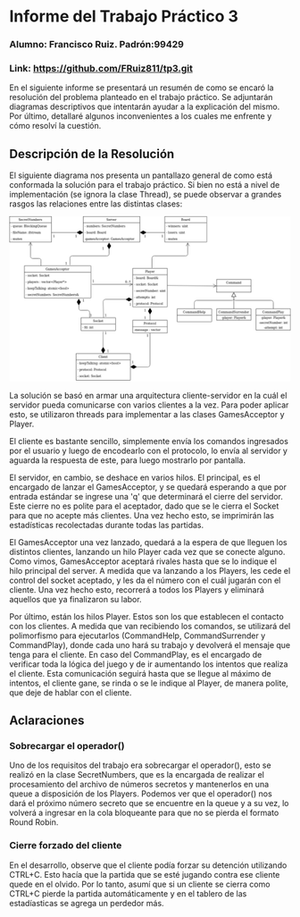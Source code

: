 # Informe del Trabajo Práctico 3
### Alumno: Francisco Ruiz. Padrón:99429
### Link: https://github.com/FRuiz811/tp3.git

En el siguiente informe se presentará un resumén de como se encaró la 
resolución del problema planteado en el trabajo práctico. Se adjuntarán 
diagramas descriptivos que intentarán ayudar a la explicación del mismo.
Por último, detallaré algunos inconvenientes a los cuales me enfrente y cómo 
resolví la cuestión.

## Descripción de la Resolución

El siguiente diagrama nos presenta un pantallazo general de como está 
conformada la solución para el trabajo práctico. Si bien no está a nivel de 
implementación (se ignora la clase Thread), se puede observar a grandes rasgos 
las relaciones entre las distintas clases:

![Diagrama General](img/Diagrama_General.png)

La solución se basó en armar una arquitectura cliente-servidor en la cuál el 
servidor pueda comunicarse con varios clientes a la vez. Para poder aplicar 
esto, se utilizaron threads para implementar a las clases GamesAcceptor y 
Player. 

El cliente es bastante sencillo, simplemente envía los comandos ingresados por 
el usuario y luego de encodearlo con el protocolo, lo envía al servidor y 
aguarda la respuesta de este, para luego mostrarlo por pantalla.

El servidor, en cambio, se deshace en varios hilos. El principal, es el 
encargado de lanzar el GamesAcceptor, y se quedará esperando a que por entrada 
estándar se ingrese una 'q' que determinará el cierre del servidor. Este 
cierre no es polite para el aceptador, dado que se le cierra el Socket para 
que no acepte más clientes. Una vez hecho esto, se imprimirán las estadísticas 
recolectadas durante todas las partidas.

El GamesAcceptor una vez lanzado, quedará a la espera de que lleguen los 
distintos clientes, lanzando un hilo Player cada vez que se conecte alguno. 
Como vimos, GamesAcceptor aceptará rivales hasta que se lo indique el hilo 
principal del server. A medida que va lanzando a los Players, les cede el 
control del socket aceptado, y les da el número con el cuál jugarán con el 
cliente. Una vez hecho esto, recorrerá a todos los Players y eliminará 
aquellos que ya finalizaron su labor. 

Por último, están los hilos Player. Estos son los que establecen el contacto 
con los clientes. A medida que van recibiendo los comandos, se utilizará del 
polimorfismo para ejecutarlos (CommandHelp, CommandSurrender y CommandPlay), 
donde cada uno hará su trabajo y devolverá el mensaje que tenga para el 
cliente. En caso del CommandPlay, es el encargado de verificar toda la lógica 
del juego y de ir aumentando los intentos que realiza el cliente.
Esta comunicación seguirá hasta que se llegue al máximo de intentos, el 
cliente gane, se rinda o se le indique al Player, de manera polite, que deje 
de hablar con el cliente. 

## Aclaraciones

### Sobrecargar el operador()

Uno de los requisitos del trabajo era sobrecargar el operador(), esto se 
realizó en la clase SecretNumbers, que es la encargada de realizar el 
procesamiento del archivo de números secretos y mantenerlos en una queue a 
disposición de los Players. Podemos ver que el operador() nos dará el próximo 
número secreto que se encuentre en la queue y a su vez, lo volverá a ingresar 
en la cola bloqueante para que no se pierda el formato Round Robin.

### Cierre forzado del cliente

En el desarrollo, observe que el cliente podía forzar su detención utilizando 
CTRL+C. Esto hacía que la partida que se esté jugando contra ese cliente quede 
en el olvido. Por lo tanto, asumí que si un cliente se cierra como CTRL+C 
pierde la partida automáticamente y en el tablero de las estadíasticas se 
agrega un perdedor más.
